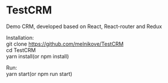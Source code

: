 # TestCRM
Demo CRM, developed based on React, React-router and Redux

Installation:<br>
git clone https://github.com/melnikove/TestCRM<br>
cd TestCRM<br>
yarn install(or npm install)<br>

Run:<br>
yarn start(or npm run start)
